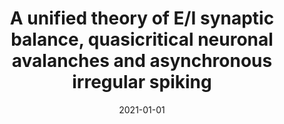 ---
title: "A unified theory of E/I synaptic balance, quasicritical neuronal avalanches and asynchronous irregular spiking"
collection: publications
permalink: /publication/2021-01-01-A-unified-theory-of-EI-synaptic-balance-quasicritical-neuronal-avalanches-and-asynchronous-irregular-spiking
date: 2021-01-01
venue: 'J. Phys. Complex.'
paperurl: 'https://dx.doi.org/10.1088/2632-072x/ac2792'
citation: ' <u>Mauricio Girardi-Schappo</u>,  Emilio Galera,  Tawan Carvalho,  Ludmila Brochini,  Nilton Kamiji,  Antonio Roque,  Osame Kinouchi, &quot;A unified theory of E/I synaptic balance, quasicritical neuronal avalanches and asynchronous irregular spiking.&quot; J. Phys. Complex., 2021.'
---